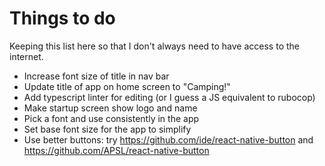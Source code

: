 # Things to do

Keeping this list here so that I don't always need to have access to the internet.

* Increase font size of title in nav bar
* Update title of app on home screen to "Camping!"
* Add typescript linter for editing (or I guess a JS equivalent to rubocop)
* Make startup screen show logo and name
* Pick a font and use consistently in the app
* Set base font size for the app to simplify
* Use better buttons: try https://github.com/ide/react-native-button and https://github.com/APSL/react-native-button
